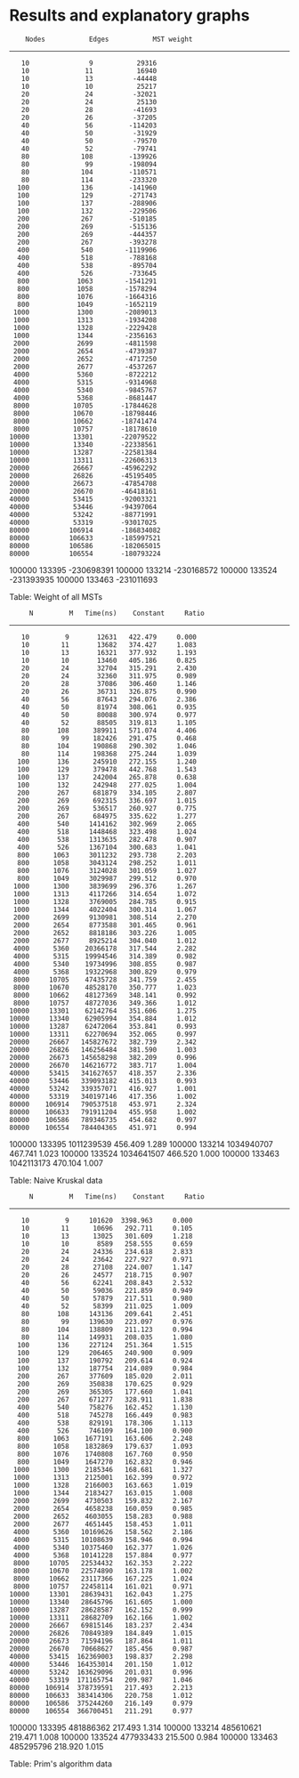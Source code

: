 # Results and explanatory graphs

        Nodes           Edges           MST weight
------------- --------------- --------------------
       10               9           29316
       10              11           16940
       10              13          -44448
       10              10           25217
       20              24          -32021
       20              24           25130
       20              28          -41693
       20              26          -37205
       40              56         -114203
       40              50          -31929
       40              50          -79570
       40              52          -79741
       80             108         -139926
       80              99         -198094
       80             104         -110571
       80             114         -233320
      100             136         -141960
      100             129         -271743
      100             137         -288906
      100             132         -229506
      200             267         -510185
      200             269         -515136
      200             269         -444357
      200             267         -393278
      400             540        -1119906
      400             518         -788168
      400             538         -895704
      400             526         -733645
      800            1063        -1541291
      800            1058        -1578294
      800            1076        -1664316
      800            1049        -1652119
     1000            1300        -2089013
     1000            1313        -1934208
     1000            1328        -2229428
     1000            1344        -2356163
     2000            2699        -4811598
     2000            2654        -4739387
     2000            2652        -4717250
     2000            2677        -4537267
     4000            5360        -8722212
     4000            5315        -9314968
     4000            5340        -9845767
     4000            5368        -8681447
     8000           10705       -17844628
     8000           10670       -18798446
     8000           10662       -18741474
     8000           10757       -18178610
    10000           13301       -22079522
    10000           13340       -22338561
    10000           13287       -22581384
    10000           13311       -22606313
    20000           26667       -45962292
    20000           26826       -45195405
    20000           26673       -47854708
    20000           26670       -46418161
    40000           53415       -92003321
    40000           53446       -94397064
    40000           53242       -88771991
    40000           53319       -93017025
    80000          106914       -186834082
    80000          106633       -185997521
    80000          106586       -182065015
    80000          106554       -180793224
   100000          133395       -230698391
   100000          133214       -230168572
   100000          133524       -231393935
   100000          133463       -231011693

Table: Weight of all MSTs


         N         M   Time(ns)    Constant     Ratio
---------- --------- ---------- ----------- --------- 
       10         9       12631   422.479     0.000
       10        11       13682   374.427     1.083
       10        13       16321   377.932     1.193
       10        10       13460   405.186     0.825
       20        24       32704   315.291     2.430
       20        24       32360   311.975     0.989
       20        28       37086   306.460     1.146
       20        26       36731   326.875     0.990
       40        56       87643   294.076     2.386
       40        50       81974   308.061     0.935
       40        50       80088   300.974     0.977
       40        52       88505   319.813     1.105
       80       108      389911   571.074     4.406
       80        99      182426   291.475     0.468
       80       104      190868   290.302     1.046
       80       114      198368   275.244     1.039
      100       136      245910   272.155     1.240
      100       129      379478   442.768     1.543
      100       137      242004   265.878     0.638
      100       132      242948   277.025     1.004
      200       267      681879   334.105     2.807
      200       269      692315   336.697     1.015
      200       269      536517   260.927     0.775
      200       267      684975   335.622     1.277
      400       540     1414162   302.969     2.065
      400       518     1448468   323.498     1.024
      400       538     1313635   282.478     0.907
      400       526     1367104   300.683     1.041
      800      1063     3011232   293.738     2.203
      800      1058     3043124   298.252     1.011
      800      1076     3124028   301.059     1.027
      800      1049     3029987   299.512     0.970
     1000      1300     3839699   296.376     1.267
     1000      1313     4117266   314.654     1.072
     1000      1328     3769005   284.785     0.915
     1000      1344     4022404   300.314     1.067
     2000      2699     9130981   308.514     2.270
     2000      2654     8773588   301.465     0.961
     2000      2652     8818186   303.226     1.005
     2000      2677     8925214   304.040     1.012
     4000      5360    20366178   317.544     2.282
     4000      5315    19994546   314.389     0.982
     4000      5340    19734996   308.855     0.987
     4000      5368    19322968   300.829     0.979
     8000     10705    47435728   341.759     2.455
     8000     10670    48528170   350.777     1.023
     8000     10662    48127369   348.141     0.992
     8000     10757    48727036   349.366     1.012
    10000     13301    62142764   351.606     1.275
    10000     13340    62905994   354.884     1.012
    10000     13287    62472064   353.841     0.993
    10000     13311    62270694   352.065     0.997
    20000     26667   145827672   382.739     2.342
    20000     26826   146256484   381.590     1.003
    20000     26673   145658298   382.209     0.996
    20000     26670   146216772   383.717     1.004
    40000     53415   341627657   418.357     2.336
    40000     53446   339093182   415.013     0.993
    40000     53242   339357071   416.927     1.001
    40000     53319   340197146   417.356     1.002
    80000    106914   790537518   453.971     2.324
    80000    106633   791911204   455.958     1.002
    80000    106586   789346735   454.682     0.997
    80000    106554   784404365   451.971     0.994
   100000    133395  1011239539   456.409     1.289
   100000    133214  1034940707   467.741     1.023
   100000    133524  1034641507   466.520     1.000
   100000    133463  1042113173   470.104     1.007

Table: Naive Kruskal data

         N         M   Time(ns)    Constant     Ratio
---------- --------- ---------- ----------- --------- 
       10         9     101620  3398.963     0.000
       10        11      10696   292.711     0.105
       10        13      13025   301.609     1.218
       10        10       8589   258.555     0.659
       20        24      24336   234.618     2.833
       20        24      23642   227.927     0.971
       20        28      27108   224.007     1.147
       20        26      24577   218.715     0.907
       40        56      62241   208.843     2.532
       40        50      59036   221.859     0.949
       40        50      57879   217.511     0.980
       40        52      58399   211.025     1.009
       80       108     143136   209.641     2.451
       80        99     139630   223.097     0.976
       80       104     138809   211.123     0.994
       80       114     149931   208.035     1.080
      100       136     227124   251.364     1.515
      100       129     206465   240.900     0.909
      100       137     190792   209.614     0.924
      100       132     187754   214.089     0.984
      200       267     377609   185.020     2.011
      200       269     350838   170.625     0.929
      200       269     365305   177.660     1.041
      200       267     671277   328.911     1.838
      400       540     758276   162.452     1.130
      400       518     745278   166.449     0.983
      400       538     829191   178.306     1.113
      400       526     746109   164.100     0.900
      800      1063    1677191   163.606     2.248
      800      1058    1832869   179.637     1.093
      800      1076    1740808   167.760     0.950
      800      1049    1647270   162.832     0.946
     1000      1300    2185346   168.681     1.327
     1000      1313    2125001   162.399     0.972
     1000      1328    2166003   163.663     1.019
     1000      1344    2183427   163.015     1.008
     2000      2699    4730503   159.832     2.167
     2000      2654    4658238   160.059     0.985
     2000      2652    4603055   158.283     0.988
     2000      2677    4651445   158.453     1.011
     4000      5360   10169626   158.562     2.186
     4000      5315   10108639   158.946     0.994
     4000      5340   10375460   162.377     1.026
     4000      5368   10141228   157.884     0.977
     8000     10705   22534432   162.353     2.222
     8000     10670   22574890   163.178     1.002
     8000     10662   23117366   167.225     1.024
     8000     10757   22458114   161.021     0.971
    10000     13301   28639431   162.043     1.275
    10000     13340   28645796   161.605     1.000
    10000     13287   28628587   162.152     0.999
    10000     13311   28682709   162.166     1.002
    20000     26667   69815146   183.237     2.434
    20000     26826   70849389   184.849     1.015
    20000     26673   71594196   187.864     1.011
    20000     26670   70668627   185.456     0.987
    40000     53415  162369003   198.837     2.298
    40000     53446  164353014   201.150     1.012
    40000     53242  163629096   201.031     0.996
    40000     53319  171165754   209.987     1.046
    80000    106914  378739591   217.493     2.213
    80000    106633  383414306   220.758     1.012
    80000    106586  375244260   216.149     0.979
    80000    106554  366700451   211.291     0.977
   100000    133395  481886362   217.493     1.314
   100000    133214  485610621   219.471     1.008
   100000    133524  477933433   215.500     0.984
   100000    133463  485295796   218.920     1.015

Table: Prim's algorithm data

